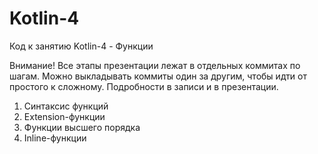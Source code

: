 # Kotlin-4
Код к занятию Kotlin-4 - Функции

Внимание! Все этапы презентации лежат в отдельных коммитах по шагам.
Можно выкладывать коммиты один за другим, чтобы идти от простого к сложному.
Подробности в записи и в презентации.

1. Синтаксис функций
2. Extension-функции
3. Функции высшего порядка
4. Inline-функции